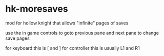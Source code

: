 # hk-moresaves
mod for hollow knight that allows "infinite" pages of saves

use the in game controls to goto previous pane and next pane to change save pages

for keyboard this is \[ and \]
for controller this is usually L1 and R1
